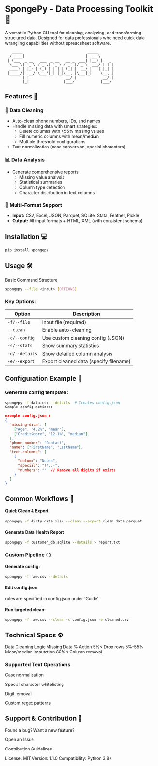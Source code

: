 # SpongePy - Data Processing Toolkit 🧽

A versatile Python CLI tool for cleaning, analyzing, and transforming structured data. Designed for data professionals who need quick data wrangling capabilities without spreadsheet software.
 
       _____                              _____        
      / ____|                            |  __ \       
     | (___  _ __   ___  _ __   __ _  ___| |__) |   _  
      \___ \| '_ \ / _ \| '_ \ / _` |/ _ \  ___/ | | | 
      ____) | |_) | (_) | | | | (_| |  __/ |   | |_| | 
     |_____/| .__/ \___/|_| |_|\__, |\___|_|    \__, | 
            | |                 __/ |            __/ | 
            |_|                |___/            |___/   

## Features 🌟

### 🔄 Data Cleaning
- Auto-clean phone numbers, IDs, and names
- Handle missing data with smart strategies:
  - Delete columns with >55% missing values
  - Fill numeric columns with mean/median
  - Multiple threshold configurations
- Text normalization (case conversion, special characters)

### 📊 Data Analysis
- Generate comprehensive reports:
  - Missing value analysis
  - Statistical summaries
  - Column type detection
  - Character distribution in text columns

### 📁 Multi-Format Support
- **Input:** CSV, Excel, JSON, Parquet, SQLite, Stata, Feather, Pickle
- **Output:** All input formats + HTML, XML (with consistent schema)

## Installation 💻
```bash
pip install spongepy
```
## Usage 🛠️
Basic Command Structure
```bash
spongepy --file <input> [OPTIONS]
```
### Key Options:
| Option          | Description                                  |
|-----------------|----------------------------------------------|
| `-f/--file`     | Input file (required)                        |
| `--clean`       | Enable auto-cleaning                         |
| `-c/--config`   | Use custom cleaning config (JSON)            |
| `-s/--stats`    | Show summary statistics                      |
| `-d/--details`  | Show detailed column analysis                |
| `-e/--export`   | Export cleaned data (specify filename)       |

## Configuration Example 🧠
### Generate config template:
```bash
spongepy -f data.csv --details  # Creates config.json
Sample config actions:
```
```json
exemple config.json : 
{
  "missing-data": [
    ["Age", "4.2%", "mean"],
    ["CreditScore", "12.1%", "median"]
  ],
  "phone-number": "Contact",
  "name": ["FirstName", "LastName"],
  "text-columns": [
    {
      "column": "Notes",
      "special": "!?,.-",
      "numbers": ""  // Remove all digits if exists
    }
  ]
}
```
## Common Workflows 🔄
#### Quick Clean & Export

```bash
spongepy -f dirty_data.xlsx --clean --export clean_data.parquet
```
#### Generate Data Health Report

```bash
spongepy -f customer_db.sqlite --details > report.txt
```

### Custom Pipeline { }
#### Generate config:

```bash
spongepy -f raw.csv --details
```

#### Edit config.json
rules are specified in config.json under 'Guide'

#### Run targeted clean:

```bash
spongepy -f raw.csv --clean -c config.json -e cleaned.csv
```

## Technical Specs ⚙️
Data Cleaning Logic
Missing Data %	Action
5%<	Drop rows
5%-55%	Mean/median imputation
80%<	Column removal

### Supported Text Operations
Case normalization

Special character whitelisting

Digit removal

Custom regex patterns

## Support & Contribution 🤝
Found a bug? Want a new feature?

Open an Issue

Contribution Guidelines

License: MIT
Version: 1.1.0
Compatibility: Python 3.8+
